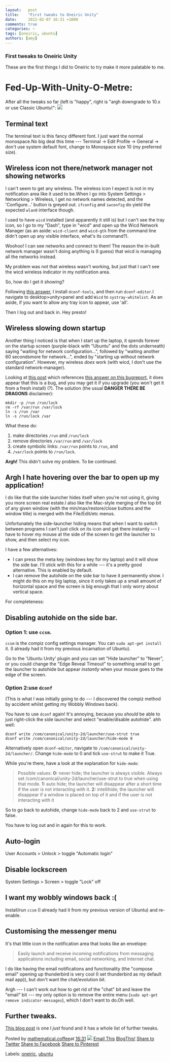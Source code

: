 ```yaml
---
layout:   post
title:    "First tweaks to Oneiric Unity"
date:     2012-02-07 16:31 +1000
comments: true
categories: ~
tags: [oneiric, ubuntu]
authors: [amy]
---
```

### First tweaks to Oneiric Unity

These are the first things I did to Oneiric to try make it more palatable to me.
# Fed-Up-With-Unity-O-Metre:
After all the tweaks so far (left is "happy", right is "argh downgrade to 10.x or use Classic Ubuntu!":
 [![](http://2.bp.blogspot.com/-H_u2cVY7Vj4/TzH4OZ0dNhI/AAAAAAAABQM/Nb2PjXv3VUk/s320/meter_0.7.png)](http://2.bp.blogspot.com/-H_u2cVY7Vj4/TzH4OZ0dNhI/AAAAAAAABQM/Nb2PjXv3VUk/s1600/meter_0.7.png)

## Terminal text

The terminal text is this fancy different font. I just want the normal monospace.No big deal this time --- Terminal -> Edit Profile -> General -> don't use system default font, change to Monospace size 10 (my preferred size).

## Wireless icon not there/network manager not showing networks

I can't seem to get any wireless. The wireless icon I expect is not in my notification area like it used to be.When I go into System Settings > Networking > Wireless, I get no network names detected, and the 'Configure...' button is greyed out. `ifconfig` and `iwconfig` do yield the expected `wlan0` interface though.

I used to have `wicd` installed (and apparently it still is) but I can't see the tray icon, so I go to my "Dash", type in "wicd" and open up the Wicd Network Manager (as an aside: `wicd-client` and `wicd-gtk` from the command line didn't open up any visible interface, what's its command?).

Woohoo! I can see networks and connect to them! The reason the in-built network manager wasn't doing anything is (I guess) that wicd is managing all the networks instead.

My problem was not that wireless wasn't working, but just that I can't see the wicd wireless indicator in my notification area.

So, how do I get it showing?

Following [this answer](http://askubuntu.com/questions/69005/wicd-tray-icon-doesnt-show), I install `dconf-tools`, and then run `dconf-editor`.I navigate to desktop>unity>panel and add `Wicd` to `systray-whitelist`. As an aside, if you want to allow any tray icon to appear, use 'all'.<!-- TODO: show image -->

Then I log out and back in. Hey presto!<!-- TODO: show image -->

## Wireless slowing down startup

Another thing I noticed is that when I start up the laptop, it spends forever on the startup screen (purple-black with "Ubuntu" and the dots underneath) saying "waiting for network configuration...", followed by "waiting another 60 secondsmore for network...", ended by "starting up without network configuration". However, my wireless _does_ work (with wicd, I don't use the standard network-manager).

Looking at [this post](http://uksysadmin.wordpress.com/2011/10/14/upgrade-to-ubuntu-11-10-problem-waiting-for-network-configuration-then-black-screen-solution/) which references [this answer on this bugreport](https://bugs.launchpad.net/ubuntu/+source/dbus/+bug/811441/comments/24), it does appear that this is a bug, and you may get it if you upgrade (you won't get it from a fresh install) (?). The solution (the usual **DANGER THERE BE DRAGONS** disclaimer):

    mkdir -p /run /run/lock
    rm -rf /var/run /var/lock
    ln -s /run /var
    ln -s /run/lock /var

What these do:

1. make directories `/run` and `/run/lock`
2. remove directories `/var/run` and `/var/lock`
3. create symbolic links: `/var/run` points to `/run`, and
4. `/var/lock` points to `/run/lock`.

**Argh!** This didn't solve my problem. To be continued.

<!--
`lspci | grep Network` yields:

    04:00.0 Network controller: Realtek Semiconductor Co., Ltd. RTL8188CE 802.11b/g/n WiFi Adapter (rev 01)

Now to work out`lsmod | grep -i rtl` yields:

    rtl8192ce 84775 0 
    rtl8192c_common 75767 1 rtl8192ce
    rtlwifi 110972 1 rtl8192ce
    mac80211 462092 3 rtl8192ce,rtl8192c_common,rtlwifi
    cfg80211 199630 2 rtlwifi,mac80211
-->
## Argh I hate hovering over the bar to open up my application!

I do like that the side launcher hides itself when you're not using it, giving you more screen real estate.I also like the Mac-style merging of the top bit of any given window (with the min/max/restore/close buttons and the window title) is merged with the File/Edit/etc menus.

Unfortunately the side-launcher hiding means that when I want to switch between programs I can't just click on its icon and get there instantly --- I have to hover my mouse at the side of the screen to get the launcher to show, and then select my icon.

I have a few alternatives:

- I can press the meta key (windows key for my laptop) and it will show the side bar. I'll stick with this for a while --- it's a pretty good alternative. This is enabled by default.
- I can remove the autohide on the side bar to have it permanently show. I might do this on my big laptop, since it only takes up a small amount of horizontal space and the screen is big enough that I only worry about vertical space.

For completeness:

## Disabling autohide on the side bar.

### Option 1: use `ccsm`.

`ccsm` is the compiz config settings manager. You can `sudo apt-get install` it. (I already had it from my previous incarnation of Ubuntu).

Go to the 'Ubuntu Unity' plugin and you can set "Hide launcher" to "Never", or you could change the "Edge Reveal Timeout" to something small to get the launcher to autohide but appear _instantly_ when your mouse goes to the edge of the screen.

### Option 2:use `dconf`

(This is what I was initially going to do --- I discovered the compiz method by accident whilst getting my Wobbly Windows back).

You have to use `dconf` again! It's annoying, because you _should_ be able to just right-click the side launcher and select "enable/disable autohide". ahh well:

    dconf write /com/canonical/unity-2d/launcher/use-strut true
    dconf write /com/canonical/unity-2d/launcher/hide-mode 0

Alternatively open `dconf-editor`, navigate to `/com/canonical/unity-2d/launcher/`. Change `hide-mode` to 0 and tick `use-strut` to make it True.

While you're there, have a look at the explanation for `hide-mode`:

> Possible values: **0:** never hide; the launcher is always visible. Always set /com/canonical/unity-2d/launcher/use-strut to true when using that mode. **1:** auto hide; the launcher will disappear after a short time if the user is not interacting with it. **2:** intellihide; the launcher will disappear if a window is placed on top of it and if the user is not interacting with it

So to go back to autohide, change `hide-mode` back to 2 and `use-strut` to false.

You have to log out and in again for this to work.

## Auto-login

User Accounts > Unlock > toggle "Automatic login"

## Disable lockscreen

System Settings > Screen > toggle "Lock" off

## I want my wobbly windows back :(

Install/run `ccsm` (I already had it from my previous version of Ubuntu) and re-enable.

## Customising the messenger menu

It's that little icon in the notification area that looks like an envelope:

> Easily launch and receive incoming notifications from messaging applications including email, social networking, and Internet chat.

I do like having the email notifications and functionality (the "compose email" opening up thunderbird is very cool (I set thunderbird as my default mail app)), but don't want the chat/evolution bit.

Argh --- I can't work out how to get rid of the "chat" bit and leave the "email" bit --- my only option is to remove the entire menu (`sudo apt-get remove indicator-messages`), which I don't want to do.Oh well.

## Further tweaks.

[This blog post](http://www.webupd8.org/2011/10/things-to-tweak-after-installing-ubuntu.html) is one I _just_ found and it has a whole list of further tweaks.

Posted by [mathematical.coffee](http://www.blogger.com/profile/15453196627437456098 "author profile")at [<abbr class="published" title="2012-02-07T16:31:00-08:00">16:31</abbr>](first-tweaks-to-oneiric-unity.html "permanent link") [![](http://img2.blogblog.com/img/icon18_edit_allbkg.gif)](http://www.blogger.com/post-edit.g?blogID=7039473604287682752&postID=1194392075369767125&from=pencil "Edit Post")
 [Email This](http://www.blogger.com/share-post.g?blogID=7039473604287682752&postID=1194392075369767125&target=email "Email This") [BlogThis!](http://www.blogger.com/share-post.g?blogID=7039473604287682752&postID=1194392075369767125&target=blog "BlogThis!") [Share to Twitter](http://www.blogger.com/share-post.g?blogID=7039473604287682752&postID=1194392075369767125&target=twitter "Share to Twitter") [Share to Facebook](http://www.blogger.com/share-post.g?blogID=7039473604287682752&postID=1194392075369767125&target=facebook "Share to Facebook") [Share to Pinterest](http://www.blogger.com/share-post.g?blogID=7039473604287682752&postID=1194392075369767125&target=pinterest "Share to Pinterest")
<plusone source="blogger:blog:plusone" href="http://mathematicalcoffee.blogspot.com/2012/02/first-tweaks-to-oneiric-unity.html" size="medium" width="300" annotation="inline"></plusone>

Labels: [oneiric](../../search/label/oneiric.html), [ubuntu](../../search/label/ubuntu.html)

